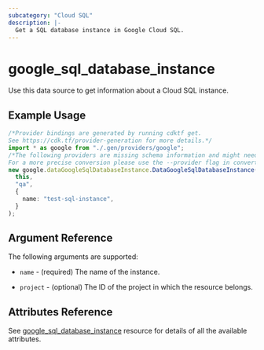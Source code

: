 ```yaml
---
subcategory: "Cloud SQL"
description: |-
  Get a SQL database instance in Google Cloud SQL.
---
```


# google\_sql\_database\_instance

Use this data source to get information about a Cloud SQL instance.

## Example Usage

```typescript
/*Provider bindings are generated by running cdktf get.
See https://cdk.tf/provider-generation for more details.*/
import * as google from "./.gen/providers/google";
/*The following providers are missing schema information and might need manual adjustments to synthesize correctly: google.
For a more precise conversion please use the --provider flag in convert.*/
new google.dataGoogleSqlDatabaseInstance.DataGoogleSqlDatabaseInstance(
  this,
  "qa",
  {
    name: "test-sql-instance",
  }
);

```

## Argument Reference

The following arguments are supported:

*   `name` - (required) The name of the instance.

*   `project` - (optional) The ID of the project in which the resource belongs.

## Attributes Reference

See [google\_sql\_database\_instance](https://registry.terraform.io/providers/hashicorp/google/latest/docs/resources/sql_database_instance) resource for details of all the available attributes.
